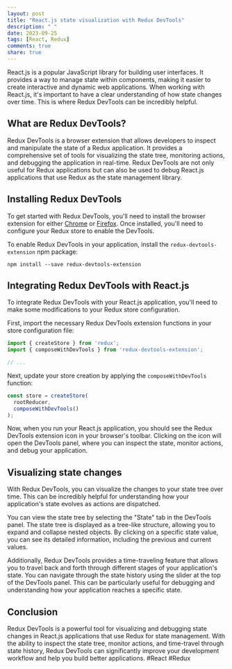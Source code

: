 ```yaml
---
layout: post
title: "React.js state visualization with Redux DevTools"
description: " "
date: 2023-09-25
tags: [React, Redux]
comments: true
share: true
---
```


React.js is a popular JavaScript library for building user interfaces. It provides a way to manage state within components, making it easier to create interactive and dynamic web applications. When working with React.js, it's important to have a clear understanding of how state changes over time. This is where Redux DevTools can be incredibly helpful.

## What are Redux DevTools?

Redux DevTools is a browser extension that allows developers to inspect and manipulate the state of a Redux application. It provides a comprehensive set of tools for visualizing the state tree, monitoring actions, and debugging the application in real-time. Redux DevTools are not only useful for Redux applications but can also be used to debug React.js applications that use Redux as the state management library.

## Installing Redux DevTools

To get started with Redux DevTools, you'll need to install the browser extension for either [Chrome](https://chrome.google.com/webstore/detail/redux-devtools/lmhkpmbekcpmknklioeibfkpmmfibljd) or [Firefox](https://addons.mozilla.org/en-US/firefox/addon/reduxdevtools/). Once installed, you'll need to configure your Redux store to enable the DevTools.

To enable Redux DevTools in your application, install the `redux-devtools-extension` npm package:

```
npm install --save redux-devtools-extension
```

## Integrating Redux DevTools with React.js

To integrate Redux DevTools with your React.js application, you'll need to make some modifications to your Redux store configuration.

First, import the necessary Redux DevTools extension functions in your store configuration file:

```javascript
import { createStore } from 'redux';
import { composeWithDevTools } from 'redux-devtools-extension';

// ...
```

Next, update your store creation by applying the `composeWithDevTools` function:

```javascript
const store = createStore(
  rootReducer,
  composeWithDevTools()
);
```

Now, when you run your React.js application, you should see the Redux DevTools extension icon in your browser's toolbar. Clicking on the icon will open the DevTools panel, where you can inspect the state, monitor actions, and debug your application.

## Visualizing state changes

With Redux DevTools, you can visualize the changes to your state tree over time. This can be incredibly helpful for understanding how your application's state evolves as actions are dispatched.

You can view the state tree by selecting the "State" tab in the DevTools panel. The state tree is displayed as a tree-like structure, allowing you to expand and collapse nested objects. By clicking on a specific state value, you can see its detailed information, including the previous and current values.

Additionally, Redux DevTools provides a time-traveling feature that allows you to travel back and forth through different stages of your application's state. You can navigate through the state history using the slider at the top of the DevTools panel. This can be particularly useful for debugging and understanding how your application reaches a specific state.

## Conclusion

Redux DevTools is a powerful tool for visualizing and debugging state changes in React.js applications that use Redux for state management. With the ability to inspect the state tree, monitor actions, and time-travel through state history, Redux DevTools can significantly improve your development workflow and help you build better applications. #React #Redux